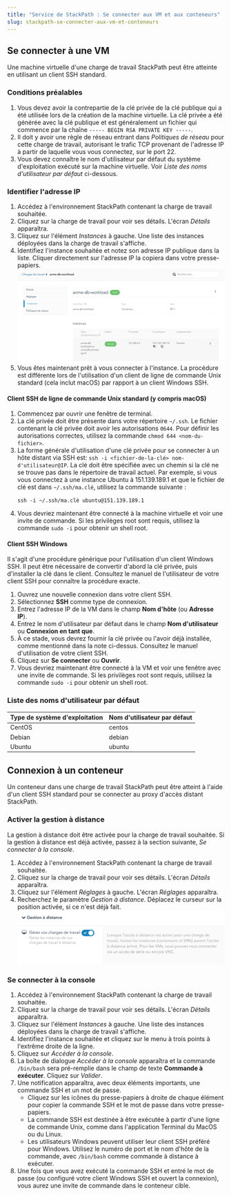 ```yaml
---
title: "Service de StackPath : Se connecter aux VM et aux conteneurs"
slug: stackpath-se-connecter-aux-vm-et-conteneurs
---
```


## Se connecter à une VM

Une machine virtuelle d'une charge de travail StackPath peut être atteinte en utilisant un client SSH standard.

### Conditions préalables

1. Vous devez avoir la contrepartie de la clé privée de la clé publique qui a été utilisée lors de la création de la machine virtuelle. La clé privée a été générée avec la clé publique et est généralement un fichier qui commence par la chaîne `----- BEGIN RSA PRIVATE KEY -----`.
1. Il doit y avoir une règle de réseau entrant dans *Politiques de réseau* pour cette charge de travail, autorisant le trafic TCP provenant de l'adresse IP à partir de laquelle vous vous connectez, sur le port 22.
1. Vous devez connaître le nom d'utilisateur par défaut du système d'exploitation exécuté sur la machine virtuelle. Voir *Liste des noms d'utilisateur par défaut* ci-dessous.

### Identifier l'adresse IP

1. Accédez à l'environnement StackPath contenant la charge de travail souhaitée.
1. Cliquez sur la charge de travail pour voir ses détails.  L'écran *Détails* apparaîtra.
1. Cliquez sur l'élément *Instances* à gauche. Une liste des instances déployées dans la charge de travail s'affiche.
1. Identifiez l'instance souhaitée et notez son adresse IP publique dans la liste. Cliquer directement sur l'adresse IP la copiera dans votre presse-papiers.
![IP publique de la VM](../../assets/sp-connect-instance-public-ip-fr.png)
1. Vous êtes maintenant prêt à vous connecter à l'instance. La procédure est différente lors de l'utilisation d'un client de ligne de commande Unix standard (cela inclut macOS) par rapport à un client Windows SSH.

#### Client SSH de ligne de commande Unix standard (y compris macOS)

1. Commencez par ouvrir une fenêtre de terminal.
1. La clé privée doit être présente dans votre répertoire `~/.ssh`. Le fichier contenant la clé privée doit avoir les autorisations `0644`. Pour définir les autorisations correctes, utilisez la commande `chmod 644 <nom-du-fichier>`.
1. La forme générale d'utilisation d'une clé privée pour se connecter à un hôte distant via SSH est: `ssh -i <fichier-de-la-clé> nom-d'utilisateur@IP`. La clé doit être spécifiée avec un chemin si la clé ne se trouve pas dans le répertoire de travail actuel. Par exemple, si vous vous connectez à une instance Ubuntu à 151.139.189.1 et que le fichier de clé est dans `~/.ssh/ma.clé`, utilisez la commande suivante :
   ```
   ssh -i ~/.ssh/ma.clé ubuntu@151.139.189.1
   ```
1. Vous devriez maintenant être connecté à la machine virtuelle et voir une invite de commande. Si les privilèges root sont requis, utilisez la commande `sudo -i` pour obtenir un shell root.

#### Client SSH Windows

Il s'agit d'une procédure générique pour l'utilisation d'un client Windows SSH. Il peut être nécessaire de convertir d'abord la clé privée, puis d'installer la clé dans le client. Consultez le manuel de l'utilisateur de votre client SSH pour connaître la procédure exacte.

1. Ouvrez une nouvelle connexion dans votre client SSH.
1. Sélectionnez **SSH** comme type de connexion.
1. Entrez l'adresse IP de la VM dans le champ **Nom d'hôte** (ou **Adresse IP**).
1. Entrez le nom d'utilisateur par défaut dans le champ **Nom d'utilisateur** ou **Connexion en tant que**.
1. À ce stade, vous devrez fournir la clé privée ou l'avoir déjà installée, comme mentionné dans la note ci-dessus. Consultez le manuel d'utilisation de votre client SSH.
1. Cliquez sur **Se connecter** ou **Ouvrir**.
1. Vous devriez maintenant être connecté à la VM et voir une fenêtre avec une invite de commande. Si les privilèges root sont requis, utilisez la commande `sudo -i` pour obtenir un shell root.

### Liste des noms d'utilisateur par défaut

| Type de système d'exploitation | Nom d'utilisateur par défaut |
| --- | --- |
| CentOS | centos |
| Debian | debian |
| Ubuntu | ubuntu |

## Connexion à un conteneur

Un conteneur dans une charge de travail StackPath peut être atteint à l'aide d'un client SSH standard pour se connecter au proxy d'accès distant StackPath.

### Activer la gestion à distance

La gestion à distance doit être activée pour la charge de travail souhaitée. Si la gestion à distance est déjà activée, passez à la section suivante, *Se connecter à la console*.

1. Accédez à l'environnement StackPath contenant la charge de travail souhaitée.
1. Cliquez sur la charge de travail pour voir ses détails. L'écran *Détails* apparaîtra.
1. Cliquez sur l'élément *Réglages* à gauche. L'écran *Réglages* apparaîtra.
1. Recherchez le paramètre *Gestion à distance*. Déplacez le curseur sur la position activée, si ce n'est déjà fait.
![Activer la gestion à distance](../../assets/sp-connect-enable-remote-mgt-fr.png)

### Se connecter à la console

1. Accédez à l'environnement StackPath contenant la charge de travail souhaitée.
1. Cliquez sur la charge de travail pour voir ses détails. L'écran *Détails* apparaîtra.
1. Cliquez sur l'élément *Instances* à gauche. Une liste des instances déployées dans la charge de travail s'affiche.
1. Identifiez l'instance souhaitée et cliquez sur le menu à trois points à l'extrême droite de la ligne.
1. Cliquez sur *Accéder à la console*.
1. La boîte de dialogue *Accéder à la console* apparaîtra et la commande `/bin/bash` sera pré-remplie dans le champ de texte **Commande à exécuter**. Cliquez sur *Valider*.
1. Une notification apparaîtra, avec deux éléments importants, une commande SSH et un mot de passe.
    - Cliquez sur les icônes du presse-papiers à droite de chaque élément pour copier la commande SSH et le mot de passe dans votre presse-papiers.
    - La commande SSH est destinée à être exécutée à partir d'une ligne de commande Unix, comme dans l'application Terminal du MacOS ou du Linux.
    - Les utilisateurs Windows peuvent utiliser leur client SSH préféré pour Windows. Utilisez le numéro de port et le nom d'hôte de la commande, avec `/bin/bash` comme commande à distance à exécuter.
1. Une fois que vous avez exécuté la commande SSH et entré le mot de passe (ou configuré votre client Windows SSH et ouvert la connexion), vous aurez une invite de commande dans le conteneur cible.
